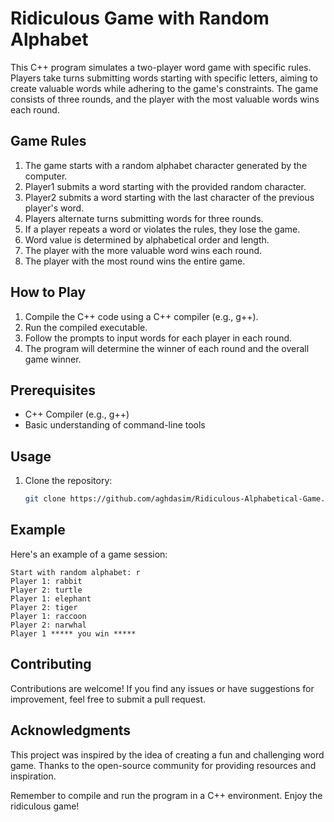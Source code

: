 
# Ridiculous Game with Random Alphabet

This C++ program simulates a two-player word game with specific rules. Players take turns submitting words starting with specific letters, aiming to create valuable words while adhering to the game's constraints. The game consists of three rounds, and the player with the most valuable words wins each round.

## Game Rules

1. The game starts with a random alphabet character generated by the computer.
2. Player1 submits a word starting with the provided random character.
3. Player2 submits a word starting with the last character of the previous player's word.
4. Players alternate turns submitting words for three rounds.
5. If a player repeats a word or violates the rules, they lose the game.
6. Word value is determined by alphabetical order and length.
7. The player with the more valuable word wins each round.
8. The player with the most round wins the entire game.

## How to Play

1. Compile the C++ code using a C++ compiler (e.g., g++).
2. Run the compiled executable.
3. Follow the prompts to input words for each player in each round.
4. The program will determine the winner of each round and the overall game winner.

## Prerequisites

- C++ Compiler (e.g., g++)
- Basic understanding of command-line tools

## Usage

1. Clone the repository:

   ```bash
   git clone https://github.com/aghdasim/Ridiculous-Alphabetical-Game.git

## Example

Here's an example of a game session:

```
Start with random alphabet: r
Player 1: rabbit
Player 2: turtle
Player 1: elephant
Player 2: tiger
Player 1: raccoon
Player 2: narwhal
Player 1 ***** you win *****

```

## Contributing

Contributions are welcome! If you find any issues or have suggestions for improvement, feel free to submit a pull request.


## Acknowledgments

This project was inspired by the idea of creating a fun and challenging word game. Thanks to the open-source community for providing resources and inspiration.

Remember to compile and run the program in a C++ environment. Enjoy the ridiculous game!
